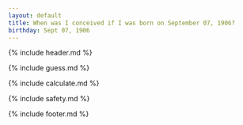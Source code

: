 ```yaml
---
layout: default
title: When was I conceived if I was born on September 07, 1906?
birthday: Sept 07, 1906
---
```


{% include header.md %}

{% include guess.md %}

{% include calculate.md %}

{% include safety.md %}

{% include footer.md %}



